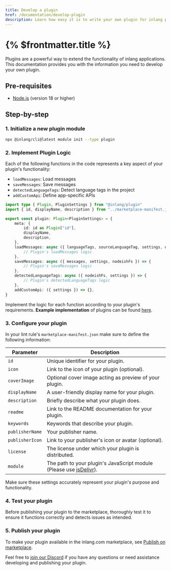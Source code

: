 ```yaml
---
title: Develop a plugin
href: /documentation/develop-plugin
description: Learn how easy it is to write your own plugin for inlang projects.
---
```


# {% $frontmatter.title %}

Plugins are a powerful way to extend the functionality of inlang applications. This documentation provides you with the information you need to develop your own plugin.

## Pre-requisites

- [Node.js](https://nodejs.org/en/) (version 18 or higher)

## Step-by-step

### 1. Initialize a new plugin module

```bash
npx @inlang/cli@latest module init --type plugin
```

### 2. Implement Plugin Logic

Each of the following functions in the code represents a key aspect of your plugin's functionality:

- `loadMessages`: Load messages
- `saveMessages`: Save messages
- `detectedLanguageTags`: Detect language tags in the project
- `addCustomApi`: Define app-specific APIs


```typescript
import type { Plugin, PluginSettings } from "@inlang/plugin"
import { id, displayName, description } from "../marketplace-manifest.json"

export const plugin: Plugin<PluginSettings> = {
	meta: {
		id: id as Plugin["id"],
		displayName,
		description,
	},
	loadMessages: async ({ languageTags, sourceLanguageTag, settings, nodeishFs }) => {
		// Plugin's loadMessages logic
	},
	saveMessages: async ({ messages, settings, nodeishFs }) => {
		// Plugin's saveMessages logic
	},
	detectedLanguageTags: async ({ nodeishFs, settings }) => {
		// Plugin's detectedLanguageTags logic
	},
	addCustomApi: ({ settings }) => {},
}
```

Implement the logic for each function according to your plugin's requirements.
**Example implementation** of plugins can be found [here](https://github.com/inlang/monorepo/tree/main/inlang/source-code/plugins).

### 3. Configure your plugin

In your lint rule's `marketplace-manifest.json` make sure to define the following information:

| **Parameter**        | **Description**                                               |
|----------------------|---------------------------------------------------------------|
| `id`                 | Unique identifier for your plugin.                         |
| `icon`        | Link to the icon of your plugin (optional).              |
| `coverImage`        | Optional cover image acting as preview of your plugin.              |
| `displayName`        | A user-friendly display name for your plugin.              |
| `description`        | Briefly describe what your plugin does.              |
| `readme`             | Link to the README documentation for your plugin.          |
| `keywords`           | Keywords that describe your plugin.                        |
| `publisherName`      | Your publisher name.                                          |
| `publisherIcon`      | Link to your publisher's icon or avatar (optional).           |
| `license`            | The license under which your plugin is distributed.        |
| `module`             | The path to your plugin's JavaScript module (Please use [jsDelivr](https://www.jsdelivr.com/)).               |

Make sure these settings accurately represent your plugin's purpose and functionality.

### 4. Test your plugin

Before publishing your plugin to the marketplace, thoroughly test it to ensure it functions correctly and detects issues as intended.

### 5. Publish your plugin

To make your plugin available in the inlang.com marketplace, see [Publish on marketplace](/documentation/publish-marketplace).

Feel free to [join our Discord](https://discord.gg/gdMPPWy57R) if you have any questions or need assistance developing and publishing your plugin.

